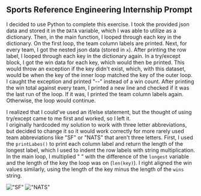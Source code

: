 ## Sports Reference Engineering Internship Prompt

I decided to use Python to complete this exercise. I took the provided json data and stored it in the ```DATA``` variable, which I was able to utilize as a dictionary. Then, in the main function, I looped through each key in the dictionary. On the first loop, the team column labels are printed. Next, for every team, I got the nested json data (stored in ```x```). After printing the row label, I looped through each key in the dictionary again. In a try/except block, I got the win data for each key, which would then be printed. This would throw an exception if the key didn't exist, which, with this dataset, would be when the key of the inner loop matched the key of the outer loop. I caught the exception and printed "--" instead of a win count. After printing the win total against every team, I printed a new line and checked if it was the last run of the loop. If it was, I printed the team column labels again. Otherwise, the loop would continue.  

I realized that I could've used an if/else statement, but the thought of using try/except came to me first and worked, so I left it.  
I originally hardcoded my solution to work with three letter abbreviations, but decided to change it so it would work correctly for more rarely used team abbreviations like "SF" or "NATS" that aren't three letters. First, I used the ```printLabes()``` to print each column label and return the length of the longest label, which I used to indent the row labels with string multiplication. In the main loop, I multiplied " " with the difference of the ```longest``` variable and the length of the key the loop was on (```len(key)```). I right aligned the win values similarly, using the length of the key minus the length of the ```wins``` string.  

!["SF"](https://i.imgur.com/9KsC34B.png) !["NATS"](https://i.imgur.com/cYmZQmz.png)

